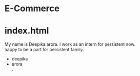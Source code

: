 # E-Commerce
# index.html

<html>
  <head>  
  </head>
  <body bgcolour="aqua" >My name is Deepika arora. I work as an intern for persistent now.<br>happy to be a part for persistent family.
  <ul>
  <li>deepika</li>
  <li>arora</li>
  </body>
</html>.

